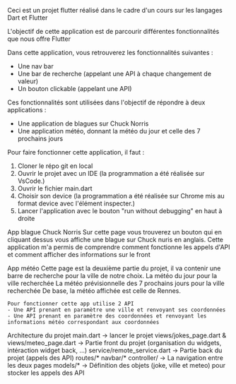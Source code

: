 Ceci est un projet flutter réalisé dans le cadre d'un cours sur les langages Dart et Flutter

L'objectif de cette application est de parcourir différentes fonctionnalités que nous offre Flutter

Dans cette application, vous retrouverez les fonctionnalités suivantes :
- Une nav bar
- Une bar de recherche (appelant une API à chaque changement de valeur)
- Un bouton clickable (appelant une API)

Ces fonctionnalités sont utilisées dans l'objectif de répondre à deux applications :
- Une application de blagues sur Chuck Norris
- Une application météo, donnant la météo du jour et celle des 7 prochains jours

Pour faire fonctionner cette application, il faut :
1. Cloner le répo git en local
2. Ouvrir le projet avec un IDE (la programmation a été réalisée sur VsCode.)
3. Ouvrir le fichier main.dart
4. Choisir son device (la programmation a été réalisée sur Chrome mis au format device avec l'élément inspecter.)
5. Lancer l'application avec le bouton "run without debugging" en haut à droite

App blague Chuck Norris
    Sur cette page vous trouverez un bouton qui en cliquant dessus vous affiche une blague sur Chuck nuris en anglais.
    Cette application m'a permis de comprendre comment fonctionne les appels d'API et comment afficher des informations sur le front

App météo
    Cette page est la deuxième partie du projet, il va contenir une barre de recherche pour la ville de notre choix.
    La météo du jour pour la ville recherchée
    La météo prévisionnelle des 7 prochains jours pour la ville recherchée
    De base, la météo affichée est celle de Rennes.
    
    Pour fonctionner cette app utilise 2 API
    - Une API prenant en paramètre une ville et renvoyant ses coordonnées
    - Une API prenant en paramètre des coordonnées et renvoyant les informations météo correspondant aux coordonnées

Architecture du projet
    main.dart                                       -> lancer le projet
    views/jokes_page.dart & views/meteo_page.dart   -> Partie front du projet (organisation du widgets, intéraction widget back, ...)
    service/remote_service.dart                     -> Partie back du projet (appels des API)
    routes/* navbar/* controller/                   -> La navigation entre les deux pages
    models/*                                        -> Définition des objets (joke, ville et meteo) pour stocker les appels des API